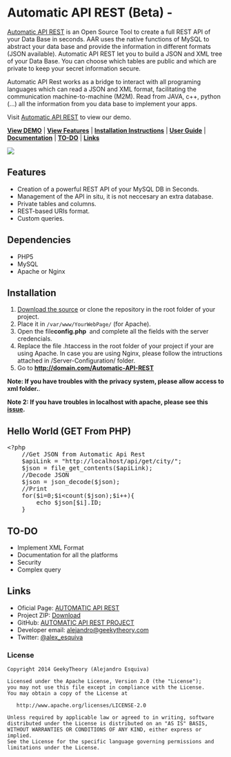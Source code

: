 # Automatic API REST (Beta) -

[Automatic API REST](http://automaticapirest.info/) is an Open Source Tool to create a full REST API  of your Data Base in seconds. AAR uses the native functions of MySQL to abstract your data base and provide the information in different formats (JSON available). Automatic API REST let you to build a JSON and XML tree of your Data Base. You can choose which tables are public and which are private to keep your secret information secure.

Automatic API Rest works as a bridge to interact with all programing languages which can read a JSON and XML format, facilitating the communication machine-to-machine (M2M). Read from JAVA, c++, python (...) all the information from you data base to implement your apps.

Visit [Automatic API REST](http://automaticapirest.info/) to view our demo.

[**View DEMO**](http://automaticapirest.info/demo) | [**View Features**](#features) | [**Installation Instructions**](#installation) | [**User Guide**](https://github.com/GeekyTheory/Automatic-API-REST/wiki/User-Guide) | [**Documentation**](https://github.com/GeekyTheory/Automatic-API-REST/wiki/) | [**TO-DO**](#to-do) | [**Links**](#links)

<img src='https://cloud.githubusercontent.com/assets/5300833/7956983/fde3d900-09db-11e5-9f07-5267659282e9.PNG'>

## Features

* Creation of a powerful REST API of your MySQL DB in Seconds.
* Management of the API in situ, it is not neccesary an extra database.
* Private tables and columns.
* REST-based URIs format.
* Custom queries.

## Dependencies

* PHP5
* MySQL
* Apache or Nginx

## Installation

1. [Download the source](http://goo.gl/7kPWWP) or clone the repository in the root folder of your project.
2. Place it in `/var/www/YourWebPage/` (for Apache).
3. Open the file<strong>config.php </strong> and complete all the fields with the server credencials.
4. Replace the file .htaccess in the root folder of your project if your are using Apache. In case you are using Nginx, please follow the intructions attached in /Server-Configuration/ folder.
5. Go to <strong>http://domain.com/Automatic-API-REST</strong>

**Note: If you have troubles with the privacy system, please allow access to xml folder.**.

**Note 2: If you have troubles in localhost with apache, please see this [issue](https://github.com/GeekyTheory/Automatic-API-REST/issues/9).**

## Hello World (GET From PHP)
<pre class="lang:php decode:true">&lt;?php
    //Get JSON from Automatic Api Rest
    $apiLink = "http://localhost/api/get/city/";
    $json = file_get_contents($apiLink);
    //Decode JSON
    $json = json_decode($json);
    //Print
    for($i=0;$i&lt;count($json);$i++){
        echo $json[$i].ID;
    }
</pre>

## TO-DO

* Implement XML Format
* Documentation for all the platforms
* Security
* Complex query

## Links
* Oficial Page: <a href="http://automaticapirest.info">AUTOMATIC API REST</a>
* Project ZIP: <a href="https://github.com/GeekyTheory/Automatic-API-REST/archive/master.zip">Download</a>
* GitHub: <a href="https://github.com/GeekyTheory/Automatic-API-REST">AUTOMATIC API REST PROJECT</a>
* Developer email: <a href="mailto:alejandro@geekytheory.com">alejandro@geekytheory.com</a>
* Twitter: <a href="http://twitter.com/alex_esquiva">@alex_esquiva</a>


### License

    Copyright 2014 GeekyTheory (Alejandro Esquiva)

    Licensed under the Apache License, Version 2.0 (the "License");
    you may not use this file except in compliance with the License.
    You may obtain a copy of the License at

       http://www.apache.org/licenses/LICENSE-2.0

    Unless required by applicable law or agreed to in writing, software
    distributed under the License is distributed on an "AS IS" BASIS,
    WITHOUT WARRANTIES OR CONDITIONS OF ANY KIND, either express or implied.
    See the License for the specific language governing permissions and
    limitations under the License.
